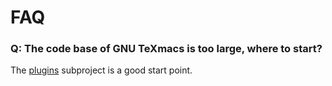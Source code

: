 # FAQ
### Q: The code base of GNU TeXmacs is too large, where to start?
The [plugins](https://github.com/texmacs/plugins) subproject is a good start point.